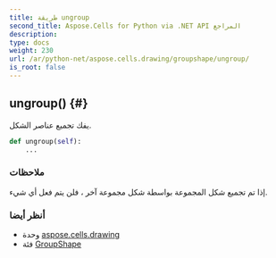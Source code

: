 ```yaml
---
title: طريقة ungroup
second_title: Aspose.Cells for Python via .NET API المراجع
description:
type: docs
weight: 230
url: /ar/python-net/aspose.cells.drawing/groupshape/ungroup/
is_root: false
---
```

##  ungroup() {#}
يفك تجميع عناصر الشكل.



```python
def ungroup(self):
    ...
```


###  ملاحظات

إذا تم تجميع شكل المجموعة بواسطة شكل مجموعة آخر ، فلن يتم فعل أي شيء.


###  أنظر أيضا

* وحدة [aspose.cells.drawing](../../)
* فئة [GroupShape](/cells/ar/python-net/aspose.cells.drawing/groupshape)
